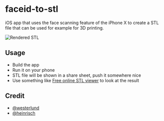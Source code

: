 # faceid-to-stl
iOS app that uses the face scanning feature of the iPhone X to create a STL file that can be used for example for 3D printing.

![Rendered STL](https://i.imgur.com/usQVr7r.png)

## Usage
- Build the app
- Run it on your phone
- STL file will be shown in a share sheet, push it somewhere nice
- Use something like [Free online STL viewer](https://www.viewstl.com/) to look at the result


## Credit
 - [@westerlund](https://github.com/westerlund)
 - [@heinrisch](https://github.com/heinrisch)
